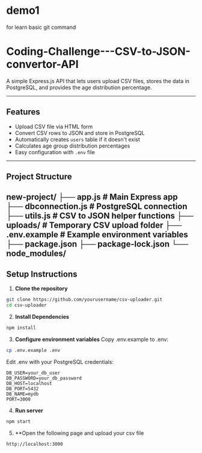 # demo1
for learn basic git command
# Coding-Challenge---CSV-to-JSON-convertor-API

A simple Express.js API that lets users upload CSV files, stores the data in PostgreSQL, and provides the age distribution percentage.

---

## Features

- Upload CSV file via HTML form
- Convert CSV rows to JSON and store in PostgreSQL
- Automatically creates `users` table if it doesn't exist
- Calculates age group distribution percentages
- Easy configuration with `.env` file

---

## Project Structure
new-project/
├── app.js # Main Express app
├── dbconnection.js # PostgreSQL connection
├── utils.js # CSV to JSON helper functions
├── uploads/ # Temporary CSV upload folder
├── .env.example # Example environment variables
├── package.json
├── package-lock.json
└── node_modules/
---

## Setup Instructions

1. **Clone the repository**

```bash
git clone https://github.com/yourusername/csv-uploader.git
cd csv-uploader
```
2. **Install Dependencies**
   
```bash
npm install
```
  
3. **Configure environment variables**
   Copy .env.example to .env:
```bash
cp .env.example .env
```

  Edit .env with your PostgreSQL credentials:
  
    DB_USER=your_db_user
    DB_PASSWORD=your_db_password
    DB_HOST=localhost
    DB_PORT=5432
    DB_NAME=mydb
    PORT=3000
    
4. **Run server**
```bash
npm start
```
5. **Open the following page and upload your csv file
```bash
http://localhost:3000
```
